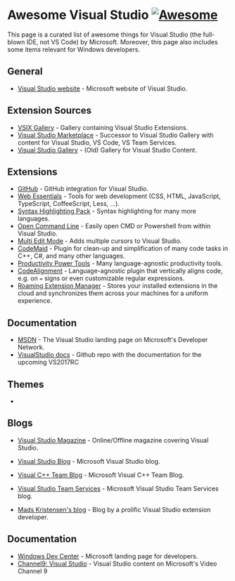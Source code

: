 # Awesome Visual Studio [![Awesome](https://cdn.rawgit.com/sindresorhus/awesome/d7305f38d29fed78fa85652e3a63e154dd8e8829/media/badge.svg)](https://github.com/sindresorhus/awesome)


This page is a curated list of awesome things for Visual Studio (the full-blown IDE, not VS Code) by Microsoft.
Moreover, this page also includes some items relevant for Windows developers.

## General

- [Visual Studio website](https://www.visualstudio.com/) -  Microsoft website of Visual Studio.

## Extension Sources

- [VSIX Gallery](http://vsixgallery.com/) - Gallery containing Visual Studio Extensions.
- [Visual Studio Marketplace](https://marketplace.visualstudio.com/) - Successor to Visual Studio Gallery with content for Visual Studio, VS Code, VS Team Services.
- [Visual Studio Gallery](https://visualstudiogallery.msdn.microsoft.com/) - (Old) Gallery for Visual Studio Content.

## Extensions

- [GitHub](https://visualstudio.github.com/) - GitHub integration for Visual Studio.
- [Web Essentials](http://vswebessentials.com/) - Tools for web development (CSS, HTML, JavaScript, TypeScript, CoffeeScript, Less, ...).
- [Syntax Highlighting Pack](https://visualstudiogallery.msdn.microsoft.com/d92fd742-bab3-4314-b866-50b871d679ee) - Syntax highlighting for many more languages.
- [Open Command Line](https://visualstudiogallery.msdn.microsoft.com/4e84e2cf-2d6b-472a-b1e2-b84932511379) - Easily open CMD or Powershell from within Visual Studio.
- [Multi Edit Mode](https://visualstudiogallery.msdn.microsoft.com/2beb9705-b568-45d1-8550-751e181e3aef) - Adds multiple cursors to Visual Studio.
- [CodeMaid](http://www.codemaid.net/) - Plugin for clean-up and simplification of many code tasks in C++, C#, and many other languages.
- [Productivity Power Tools](https://marketplace.visualstudio.com/items?itemName=VisualStudioProductTeam.ProductivityPowerTools2015) - Many language-agnostic productivity tools.
- [CodeAlignment](https://marketplace.visualstudio.com/items?itemName=cpmcgrath.Codealignment) - Language-agnostic plugin that vertically aligns code, e.g. on `=` signs or even customizable regular expressions.
- [Roaming Extension Manager](https://marketplace.visualstudio.com/items?itemName=VisualStudioPlatformTeam.RoamingExtensionManager) - Stores your installed extensions in the cloud and synchronizes them across your machines for a uniform experience.

## Documentation

- [MSDN](https://msdn.microsoft.com/en-us/library/dd831853.aspx) - The Visual Studio landing page on Microsoft's Developer Network.
- [VisualStudio docs](https://github.com/Microsoft/visualstudio-docs) - Github repo with the documentation for the upcoming VS2017RC

## Themes

- 

## Blogs

- [Visual Studio Magazine](https://visualstudiomagazine.com/) - Online/Offline magazine covering Visual Studio.

- [Visual Studio Blog](https://blogs.msdn.microsoft.com/visualstudio/) - Microsoft Visual Studio blog.
- [Visual C++ Team Blog](https://blogs.msdn.microsoft.com/vcblog/) - Microsoft Visual C++ Team Blog.
- [Visual Studio Team Services](https://blogs.msdn.microsoft.com/vsoservice/) - Microsoft Visual Studio Team Services blog.
- [Mads Kristensen's blog](http://madskristensen.net/) - Blog by a prolific Visual Studio extension developer.

## Documentation
 - [Windows Dev Center](https://developer.microsoft.com/en-us/windows) - Microsoft landing page for developers.
 - [Channel9: Visual Studio](https://channel9.msdn.com/VisualStudio) - Visual Studio content on Microsoft's Video Channel 9